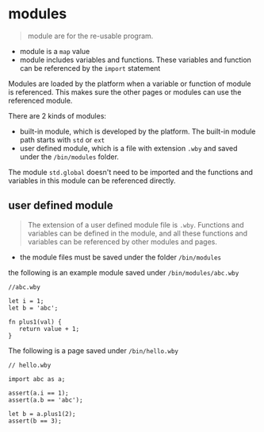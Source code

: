 # modules
> module are for the re-usable program. 
- module is a `map` value
- module includes variables and functions. These variables and function can be referenced by the `import` statement


Modules are loaded by the platform when a variable or function of module is referenced. This makes sure the
other pages or modules can use the referenced module.


There are 2 kinds of modules:
- built-in module,  which is developed by the platform. The built-in module path starts with `std` or `ext`
- user defined module, which is a file with extension `.wby` and saved under the `/bin/modules` folder.

The module `std.global` doesn't need to be imported and the functions and variables in this module can be referenced directly.

## user defined module
> The extension of a user defined module file is `.wby`. Functions and variables can be defined in the module, and all these functions and variables can be referenced by other modules and pages.

- the module files must be saved under the folder `/bin/modules`

the following is an example module saved under `/bin/modules/abc.wby` 

```
//abc.wby

let i = 1;
let b = 'abc';

fn plus1(val) {
   return value + 1;
}

```


The following is a page saved under `/bin/hello.wby`

```
// hello.wby

import abc as a;

assert(a.i == 1);
assert(a.b == 'abc');

let b = a.plus1(2);
assert(b == 3);
```